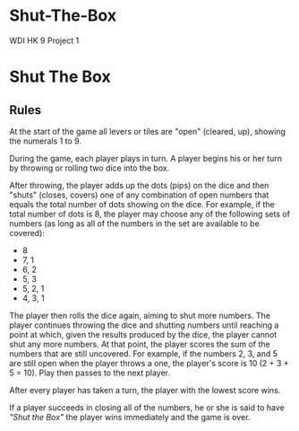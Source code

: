# Shut-The-Box
WDI HK 9 Project 1

Shut The Box
============

Rules
-----

At the start of the game all levers or tiles are "open" (cleared, up), showing the numerals 1 to 9.

During the game, each player plays in turn. A player begins his or her turn by throwing or rolling two dice into the box. 

After throwing, the player adds up the dots (pips) on the dice and then "shuts" (closes, covers) one of any combination of open numbers that equals the total number of dots showing on the dice. For example, if the total number of dots is 8, the player may choose any of the following sets of numbers (as long as all of the numbers in the set are available to be covered):

* 8
* 7, 1
* 6, 2
* 5, 3
* 5, 2, 1
* 4, 3, 1

The player then rolls the dice again, aiming to shut more numbers. The player continues throwing the dice and shutting numbers until reaching a point at which, given the results produced by the dice, the player cannot shut any more numbers. At that point, the player scores the sum of the numbers that are still uncovered. For example, if the numbers 2, 3, and 5 are still open when the player throws a one, the player's score is 10 (2 + 3 + 5 = 10). Play then passes to the next player.

After every player has taken a turn, the player with the lowest score wins.

If a player succeeds in closing all of the numbers, he or she is said to have *"Shut the Box”* the player wins immediately and the game is over.